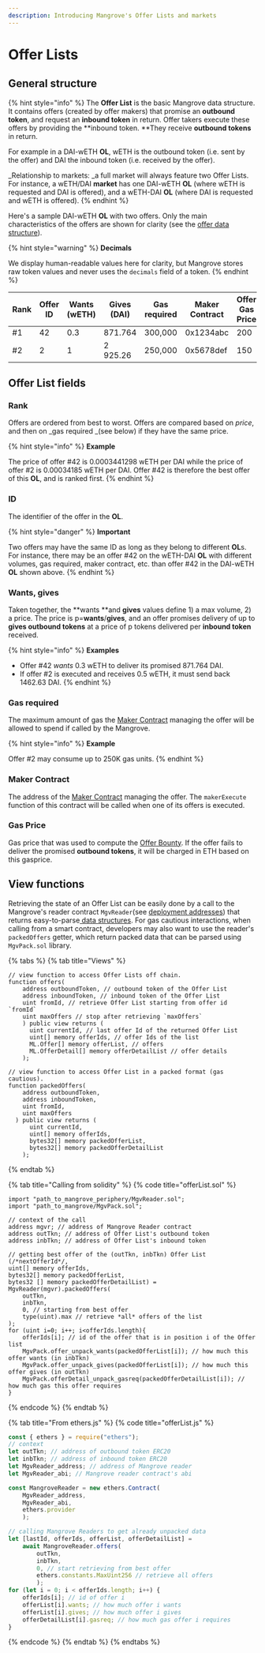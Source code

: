 ```yaml
---
description: Introducing Mangrove's Offer Lists and markets
---
```


# Offer Lists

## General structure

{% hint style="info" %}
The **Offer List** is the basic Mangrove data structure. It contains offers (created by offer makers) that promise an **outbound token**, and request an **inbound token** in return. Offer takers execute these offers by providing the **inbound token. **They receive **outbound tokens** in return.

For example in a DAI-wETH **OL**, wETH is the outbound token (i.e. sent by the offer) and DAI the inbound token (i.e. received by the offer).

_Relationship to markets: _a full market will always feature two Offer Lists. For instance, a wETH/DAI **market** has one DAI-wETH **OL** (where wETH is requested and DAI is offered), and a wETH-DAI **OL** (where DAI is requested and wETH is offered).
{% endhint %}

Here's a sample DAI-wETH **OL** with two offers. Only the main characteristics of the offers are shown for clarity (see the [offer data structure](offer-data-structures.md#mgvlib-offer)).

{% hint style="warning" %}
**Decimals**

We display human-readable values here for clarity, but Mangrove stores raw token values and never uses the `decimals` field of a token.
{% endhint %}

| Rank | Offer ID | Wants (wETH) | Gives (DAI) | Gas required | Maker Contract | Offer Gas Price |
| ---- | -------- | ------------ | ----------- | ------------ | -------------- | --------------- |
| #1   | 42       | 0.3          | 871.764     | 300,000      | 0x1234abc      | 200             |
| #2   | 2        | 1            | 2 925.26    | 250,000      | 0x5678def      | 150             |

## Offer List fields

### Rank

Offers are ordered from best to worst. Offers are compared based on _price_, and then on _gas required _(see below) if they have the same price.

{% hint style="info" %}
**Example**

The price of offer #42 is 0.0003441298 wETH per DAI while the price of offer #2 is 0.00034185 wETH per DAI. Offer #42 is therefore the best offer of this **OL**, and is ranked first.
{% endhint %}

### ID

The identifier of the offer in the **OL**.&#x20;

{% hint style="danger" %}
**Important**

Two offers may have the same ID as long as they belong to different **OL**s. For instance, there may be an offer #42 on the wETH-DAI **OL** with different volumes, gas required, maker contract, etc. than offer #42 in the DAI-wETH **OL** shown above.
{% endhint %}

### Wants, gives

Taken together, the **wants **and **gives** values define 1) a max volume, 2) a price. The price is p=**wants**/**gives**, and an offer promises delivery of up to **gives outbound tokens** at a price of p tokens delivered per **inbound token** received.

{% hint style="info" %}
**Examples**

* Offer #42 _wants_ 0.3 wETH to deliver its promised 871.764 DAI.
* If offer #2 is executed and receives 0.5 wETH, it must send back 1462.63 DAI.
{% endhint %}

### Gas required

The maximum amount of gas the [Maker Contract](../offer-maker/maker-contract.md) managing the offer will be allowed to spend if called by the Mangrove.&#x20;

{% hint style="info" %}
**Example**

Offer #2 may consume up to 250K gas units.
{% endhint %}

### Maker Contract

The address of the [Maker Contract](../offer-maker/maker-contract.md) managing the offer. The `makerExecute` function of this contract will be called when one of its offers is executed.

### Gas Price

Gas price that was used to compute the [Offer Bounty](../offer-maker/offer-bounty.md). If the offer fails to deliver the promised **outbound tokens**, it will be charged in ETH based on this gasprice.

## View functions

Retrieving the state of an Offer List can be easily done by a call to the Mangrove's reader contract `MgvReader`(see [deployment addresses](../meta-topics/deployment-addresses.md)) that returns easy-to-parse[ data structures](offer-data-structures.md). For gas cautious interactions, when calling from a smart contract, developers may also want to use the reader's `packedOffers` getter, which return packed data that can be parsed using `MgvPack.sol` library.

{% tabs %}
{% tab title="Views" %}
```solidity
// view function to access Offer Lists off chain.
function offers(
    address outboundToken, // outbound token of the Offer List
    address inboundToken, // inbound token of the Offer List
    uint fromId, // retrieve Offer List starting from offer id `fromId`
    uint maxOffers // stop after retrieving `maxOffers`
    ) public view returns (
      uint currentId, // last offer Id of the returned Offer List
      uint[] memory offerIds, // offer Ids of the list 
      ML.Offer[] memory offerList, // offers
      ML.OfferDetail[] memory offerDetailList // offer details
    );

// view function to access Offer List in a packed format (gas cautious).
function packedOffers(
    address outboundToken,
    address inboundToken,
    uint fromId,
    uint maxOffers
  ) public view returns (
      uint currentId,
      uint[] memory offerIds,
      bytes32[] memory packedOfferList,
      bytes32[] memory packedOfferDetailList
    );
```
{% endtab %}

{% tab title="Calling from solidity" %}
{% code title="offerList.sol" %}
```solidity
import "path_to_mangrove_periphery/MgvReader.sol";
import "path_to_mangrove/MgvPack.sol";

// context of the call
address mgvr; // address of Mangrove Reader contract
address outTkn; // address of Offer List's outbound token
address inbTkn; // address of Offer List's inbound token

// getting best offer of the (outTkn, inbTkn) Offer List
(/*nextOfferId*/, 
uint[] memory offerIds, 
bytes32[] memory packedOfferList, 
bytes32 [] memory packedOfferDetailList) = MgvReader(mgvr).packedOffers(
    outTkn, 
    inbTkn, 
    0, // starting from best offer
    type(uint).max // retrieve *all* offers of the list
);
for (uint i=0; i++; i<offerIds.length){
    offerIds[i]; // id of the offer that is in position i of the Offer list
    MgvPack.offer_unpack_wants(packedOfferList[i]); // how much this offer wants (in inbTkn)
    MgvPack.offer_unpack_gives(packedOfferList[i]); // how much this offer gives (in outTkn)
    MgvPack.offerDetail_unpack_gasreq(packedOfferDetailList[i]); // how much gas this offer requires
}
```
{% endcode %}
{% endtab %}

{% tab title="From ethers.js" %}
{% code title="offerList.js" %}
```javascript
const { ethers } = require("ethers");
// context
let outTkn; // address of outbound token ERC20
let inbTkn; // address of inbound token ERC20
let MgvReader_address; // address of Mangrove reader
let MgvReader_abi; // Mangrove reader contract's abi

const MangroveReader = new ethers.Contract(
    MgvReader_address, 
    MgvReader_abi, 
    ethers.provider
    );

// calling Mangrove Readers to get already unpacked data
let [lastId, offerIds, offerList, offerDetailList] = 
    await MangroveReader.offers(
        outTkn,
        inbTkn, 
        0, // start retrieving from best offer
        ethers.constants.MaxUint256 // retrieve all offers
        );
for (let i = 0; i < offerIds.length; i++) {
    offerIds[i]; // id of offer i
    offerList[i].wants; // how much offer i wants
    offerList[i].gives; // how much offer i gives
    offerDetailList[i].gasreq; // how much gas offer i requires
}
```
{% endcode %}
{% endtab %}
{% endtabs %}
